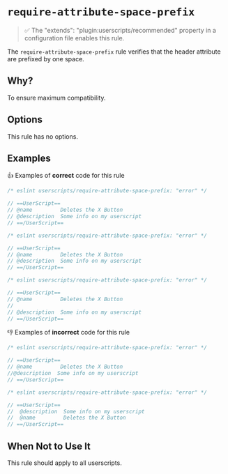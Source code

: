 # `require-attribute-space-prefix`

> ✅ The "extends": "plugin:userscripts/recommended" property in a configuration
> file enables this rule.

The `require-attribute-space-prefix` rule verifies that the header attribute are
prefixed by one space.

## Why?

To ensure maximum compatibility.

## Options

This rule has no options.

## Examples

👍 Examples of **correct** code for this rule

```js
/* eslint userscripts/require-attribute-space-prefix: "error" */

// ==UserScript==
// @name         Deletes the X Button
// @description  Some info on my userscript
// ==/UserScript==
```

```js
/* eslint userscripts/require-attribute-space-prefix: "error" */

// ==UserScript==
// @name         Deletes the X Button
// @description  Some info on my userscript
// ==/UserScript==
```

```js
/* eslint userscripts/require-attribute-space-prefix: "error" */

// ==UserScript==
// @name         Deletes the X Button
//
// @description  Some info on my userscript
// ==/UserScript==
```

👎︎ Examples of **incorrect** code for this rule

```js
/* eslint userscripts/require-attribute-space-prefix: "error" */

// ==UserScript==
// @name         Deletes the X Button
//@description  Some info on my userscript
// ==/UserScript==
```

```js
/* eslint userscripts/require-attribute-space-prefix: "error" */

// ==UserScript==
//  @description  Some info on my userscript
//  @name         Deletes the X Button
// ==/UserScript==
```

## When Not to Use It

This rule should apply to all userscripts.
